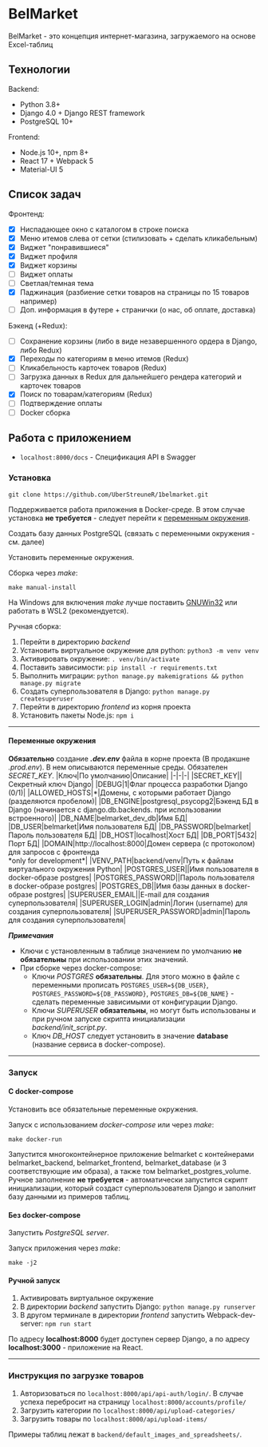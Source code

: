 ﻿# BelMarket

BelMarket - это концепция интернет-магазина, загружаемого на основе Excel-таблиц

## Технологии

Backend:

-   Python 3.8+
-   Django 4.0 + Django REST framework
-   PostgreSQL 10+

Frontend:

-   Node.js 10+, npm 8+
-   React 17 + Webpack 5
-   Material-UI 5

## Список задач

Фронтенд:

-   [x] Ниспадающее окно с каталогом в строке поиска
-   [x] Меню итемов слева от сетки (стилизовать + сделать кликабельным)
-   [x] Виджет "понравившиеся"
-   [x] Виджет профиля
-   [x] Виджет корзины
-   [ ] Виджет оплаты
-   [ ] Светлая/темная тема
-   [x] Паджинация (разбиение сетки товаров на страницы по 15 товаров например)
-   [ ] Доп. информация в футере + странички (о нас, об оплате, доставка)

Бэкенд (+Redux):

-   [ ] Сохранение корзины (либо в виде незавершенного ордера в Django, либо Redux)
-   [x] Переходы по категориям в меню итемов (Redux)
-   [ ] Кликабельность карточек товаров (Redux)
-   [ ] Загрузка данных в Redux для дальнейшего рендера категорий и карточек товаров
-   [x] Поиск по товарам/категориям (Redux)
-   [ ] Подтверждение оплаты
-   [ ] Docker сборка

## Работа с приложением

-   `localhost:8000/docs` - Спецификация API в Swagger

### Установка

```
git clone https://github.com/UberStreuneR/1belmarket.git
```

Поддерживается работа приложения в Docker-среде. В этом случае установка **не требуется** - следует перейти к [переменным окружения](#ref1).

Создать базу данных PostgreSQL (связать с переменными окружения - см. далее)

Установить переменные окружения.

Сборка через _make_:

```
make manual-install
```

На Windows для включения _make_ лучше поставить [GNUWin32](http://gnuwin32.sourceforge.net/install.html) или работать в WSL2 (рекомендуется).

Ручная сборка:

1. Перейти в директорию _backend_
2. Установить виртуальное окружение для python: `python3 -m venv venv`
3. Активировать окружение: `. venv/bin/activate`
4. Поставить зависимости: `pip install -r requirements.txt`
5. Выполнить миграции: `python manage.py makemigrations && python manage.py migrate`
6. Создать суперпользователя в Django: `python manage.py createsuperuser`
7. Перейти в директорию _frontend_ из корня проекта
8. Установить пакеты Node.js: `npm i`

---

#### <a name="ref1"></a> Переменные окружения

**Обязательно** создание **_.dev.env_** файла в корне проекта (В продакшне _.prod.env_). В нем описываются переменные среды. Обязателен _SECRET_KEY_.
|Ключ|По умолчанию|Описание|
|-|-|-|
|SECRET_KEY||Секретный ключ Django|
|DEBUG|1|Флаг процесса разработки Django (0/1)|
|ALLOWED_HOSTS|*|Домены, с которыми работает Django (разделяются пробелом)|
|DB_ENGINE|postgresql_psycopg2|Бэкенд БД в Django (начинается с django.db.backends. при использовании встроенного)|
|DB_NAME|belmarket_dev_db|Имя БД|
|DB_USER|belmarket|Имя пользователя БД|
|DB_PASSWORD|belmarket|Пароль пользователя БД|
|DB_HOST|localhost|Хост БД|
|DB_PORT|5432|Порт БД|
|DOMAIN|http://localhost:8000|Домен сервера (с протоколом) для запросов с фронтенда<br/> *only for development\*|
|VENV_PATH|backend/venv|Путь к файлам виртуального окружения Python|
|POSTGRES_USER||Имя пользователя в docker-образе postgres|
|POSTGRES_PASSWORD||Пароль пользователя в docker-образе postgres|
|POSTGRES_DB||Имя базы данных в docker-образе postgres|
|SUPERUSER_EMAIL||E-mail для создания суперпользователя|
|SUPERUSER_LOGIN|admin|Логин (username) для создания суперпользователя|
|SUPERUSER_PASSWORD|admin|Пароль для создания суперпользователя|

**_Примечания_**

-   Ключи с установленным в таблице значением по умолчанию **не обязательны** при использовании этих значений.
-   При сборке через docker-compose:
    -   Ключи _POSTGRES_ **обязательны**. Для этого можно в файле с переменными прописать `POSTGRES_USER=${DB_USER}`, `POSTGRES_PASSWORD=${DB_PASSWORD}`, `POSTGRES_DB=${DB_NAME}` - сделать переменные зависимыми от конфигурации Django.
    -   Ключи _SUPERUSER_ **обязательны**, но могут быть использованы и при ручном запуске скрипта инициализации _backend/init_script.py_.
    -   Ключ _DB_HOST_ следует установить в значение **database** (название сервиса в docker-compose).

---

### Запуск

#### С docker-compose

Установить все обязательные переменные окружения.

Запуск с использованием _docker-compose_ или через _make_:

```
make docker-run
```

Запустится многоконтейнерное приложение belmarket с контейнерами belmarket_backend, belmarket_frontend, belmarket_database (и 3 соответствующие им образа), а также том belmarket_postgres_volume. Ручное заполнение **не требуется** - автоматически запустится скрипт инициализации, который создаст суперпользователя Django и заполнит базу данными из примеров таблиц.

#### Без docker-compose

Запустить _PostgreSQL server_.

Запуск приложения через _make_:

```
make -j2
```

#### Ручной запуск

1. Активировать виртуальное окружение
2. В директории _backend_ запустить Django: `python manage.py runserver`
3. В другом терминале в директории _frontend_ запустить Webpack-dev-server: `npm run start`

По адресу **localhost:8000** будет доступен сервер Django, а по адресу **localhost:3000** - приложение на React.

---

### Инструкция по загрузке товаров

1. Авторизоваться по `localhost:8000/api/api-auth/login/`. В случае успеха перебросит на страницу `localhost:8000/accounts/profile/`
2. Загрузить категории по `localhost:8000/api/upload-categories/`
3. Загрузить товары по `localhost:8000/api/upload-items/`

Примеры таблиц лежат в `backend/default_images_and_spreadsheets/`.
